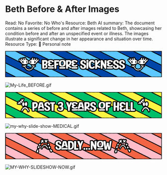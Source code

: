 # Beth Before & After Images

Read: No
Favorite: No
Who's Resource: Beth
AI summary: The document contains a series of before and after images related to Beth, showcasing her condition before and after an unspecified event or illness. The images illustrate a significant change in her appearance and situation over time.
Resource Type: 📝 Personal note

![before sickness.png](Beth%20Before%20&%20After%20Images%2088617d6c73d5485ca38abb627b4cd671/before_sickness.png)

![My-Life_BEFORE.gif](Beth%20Before%20&%20After%20Images%2088617d6c73d5485ca38abb627b4cd671/My-Life_BEFORE.gif)

![pasat 3 years.png](Beth%20Before%20&%20After%20Images%2088617d6c73d5485ca38abb627b4cd671/pasat_3_years.png)

![my-why-slide-show-MEDICAL.gif](Beth%20Before%20&%20After%20Images%2088617d6c73d5485ca38abb627b4cd671/my-why-slide-show-MEDICAL.gif)

![sadly now.png](Beth%20Before%20&%20After%20Images%2088617d6c73d5485ca38abb627b4cd671/sadly_now.png)

![MY-WHY-SLIDESHOW-NOW.gif](Beth%20Before%20&%20After%20Images%2088617d6c73d5485ca38abb627b4cd671/MY-WHY-SLIDESHOW-NOW.gif)